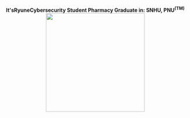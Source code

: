 <h1 align="center">
 <ruby>
    <img src="https://i.ibb.co/JvGGzbB/Cyberyune-Logo-2.png" width=270" alt="" />
     <rp>(</rp><rt>It's<span title="경남대학교">Ryune</span>Cybersecurity Student
Pharmacy Graduate
in: SNHU, PNU<sup>(TM)</sup></rt><rp>)</rp>
  </ruby> 
</h1>
